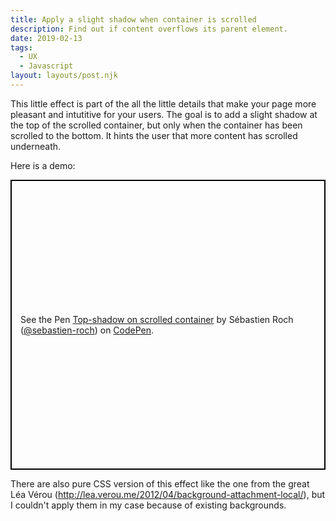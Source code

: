 ```yaml
---
title: Apply a slight shadow when container is scrolled
description: Find out if content overflows its parent element.
date: 2019-02-13
tags:
  - UX
  - Javascript
layout: layouts/post.njk
---
```

This little effect is part of the all the little details that make your page more pleasant and intutitive for your users.
The goal is to add a slight shadow at the top of the scrolled container, but only when the container has been scrolled to the bottom. It hints the user that more content has scrolled underneath.

Here is a demo:
<p class="codepen" data-height="464" data-theme-id="0" data-default-tab="result" data-user="sebastien-roch" data-slug-hash="bZPdXb" style="height: 464px; box-sizing: border-box; display: flex; align-items: center; justify-content: center; border: 2px solid black; margin: 1em 0; padding: 1em;" data-pen-title="Top-shadow on scrolled container">
  <span>See the Pen <a href="https://codepen.io/sebastien-roch/pen/bZPdXb/">
  Top-shadow on scrolled container</a> by Sébastien Roch (<a href="https://codepen.io/sebastien-roch">@sebastien-roch</a>)
  on <a href="https://codepen.io">CodePen</a>.</span>
</p>
<script async src="https://static.codepen.io/assets/embed/ei.js"></script>
  
There are also pure CSS version of this effect like the one from the great Léa Vérou (http://lea.verou.me/2012/04/background-attachment-local/), but I couldn't apply them in my case because of existing backgrounds.
<!--stackedit_data:
eyJoaXN0b3J5IjpbNzQ1OTcxODk1LDEzNTY0MDQzOTldfQ==
-->